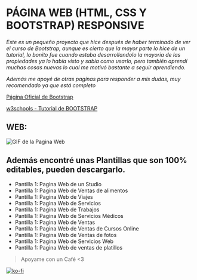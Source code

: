 
# PÁGINA WEB (HTML, CSS Y BOOTSTRAP) RESPONSIVE

*Este es un pequeño proyecto que hice después de haber terminado de ver el curso de Bootstrap, aunque es cierto que la mayor parte lo hice de un tutorial, lo bonito fue cuando estaba desarrollandolo la mayoria de las propiedades ya lo había visto y sabia como usarlo, pero también aprendí muchas cosas nuevas lo cual me motivó bastante a seguir aprendiendo.*

*Además me apoyé de otras paginas para responder a mis dudas, muy recomendado ya que está completo*

[Página Oficial de Bootstrap](https://getbootstrap.com/) 

[w3schools - Tutorial de BOOTSTRAP](https://www.w3schools.com/bootstrap4/default.asp) 


 

## WEB:

![GIF de la Pagina Web](imagenes/webxd.gif)


## Además encontré unas Plantillas que son 100% editables, pueden descargarlo.

* Pantilla 1: Pagina Web de un Studio
* Pantilla 1: Pagina Web de Ventas de alimentos
* Pantilla 1: Pagina Web de Viajes
* Pantilla 1: Pagina Web de Servicios
* Pantilla 1: Pagina Web de Trabajos
* Pantilla 1: Pagina Web de Servicios Médicos
* Pantilla 1: Pagina Web de Ventas
* Pantilla 1: Pagina Web de Ventas de Cursos Online
* Pantilla 1: Pagina Web de Ventas de fotos
* Pantilla 1: Pagina Web de Servicios Web
* Pantilla 1: Pagina Web de ventas de platillos


> Apoyame con un Café <3

[![ko-fi](https://www.ko-fi.com/img/githubbutton_sm.svg)](https://ko-fi.com/C0C01KIR7)
